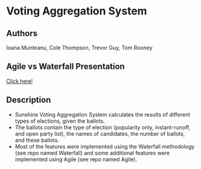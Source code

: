 # Voting Aggregation System

## Authors
Ioana Munteanu, Cole Thompson, Trevor Guy, Tom Rooney

## Agile vs Waterfall Presentation
[Click here!](https://www.youtube.com/watch?v=XZn5SEVeZ2E)

## Description
 - Sunshine Voting Aggregation System calculates the results of different types of elections, given the ballots.
 - The ballots contain the type of election (popularity only, instant-runoff, and open party list), the names of candidates, the number of ballots, and these ballots.
 - Most of the features were implemented using the Waterfall methodology (see repo named Waterfall) and some additional features were implemented using Agile (see repo named Agile).
